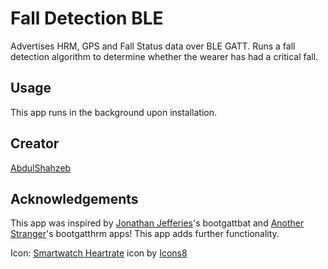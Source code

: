 # Fall Detection BLE

Advertises HRM, GPS and Fall Status data over BLE GATT. Runs a fall detection algorithm to determine whether the wearer has had a critical fall.

## Usage

This app runs in the background upon installation.

## Creator

[AbdulShahzeb](https://github.com/abdulshahzeb)

## Acknowledgements

This app was inspired by [Jonathan Jefferies](https://github.com/jjok)'s bootgattbat and [Another Stranger](https://github.com/anotherstranger)'s bootgatthrm apps! This app adds further functionality.

Icon: [Smartwatch Heartrate](https://icons8.com/icon/7j6PvOrpQIN3/smartwatch-heartrate) icon by [Icons8](https://icons8.com)